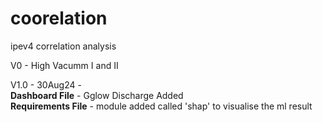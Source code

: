 # coorelation
ipev4 correlation analysis

V0 - High Vacumm I and II

V1.0 - 30Aug24 - <br> 
**Dashboard File** - Gglow Discharge Added <br>
**Requirements File** - module added called 'shap' to visualise the ml result 
        
